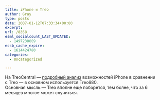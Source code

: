 ```yaml
---
title: iPhone и Treo
author: Gray
type: posts
date: 2007-01-12T07:33:34+00:00
excerpt:
url: /8358
esml_socialcount_LAST_UPDATED:
  - 1497238809
essb_cache_expire:
  - 1614424780
categories:
  - Uncategorized

---
```








На TreoCentral &#8212; <a href="http://www.treocentral.com/content/Stories/1047-1.htm" target="_blank">подробный анализ</a> возможностей iPhone в сравнении с Treo &#8212; в основном используется Treo680.  
Основная мысль &#8212; Treo вполне еще поборется, тем более, что за 6 месяцев многое может случиться.